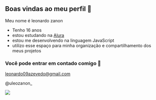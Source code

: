 ## Boas vindas ao meu perfil 🥇

Meu nome é leonardo zanon

- Tenho 16 anos
- estou estudando na [Alura](https://www.alura.com.br)
- estou me desenvolvendo na linguagem JavaScript
- utilizo esse espaço para minha organização e compartilhamento dos meus projetos
  
### Você pode entrar em contado comigo 📧

leonardo09azevedo@gmail.com
 
@uleozanon_

![](https://media1.tenor.com/m/7Fgx0hBSgcsAAAAC/well-dennis-rodman.gif)
